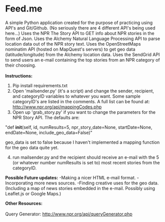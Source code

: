 <h1> Feed.me </h1>

A simple Python application created for the purpose of practicing using API's and Git/Github. (No seriously there are 4 different API's being used here...) Uses the NPR The Story API to GET info about NPR stories in the form of Json. Uses the Alchemy Natural Language Processing API to parse location data out of the NPR story text. Uses the OpenStreetMaps nominatim API (hosted on MapQuest's servers) to get geo data (latitude/longitude) from the Alchemy location data. Uses the SendGrid API to send users an e-mail containing the top stories from an NPR category of their choosing.
<br>
<br>
<b>Instructions:</b> 

1. Pip install requirements.txt 
2. Open 'mailsender.py' (it's a script) and change the sender, recipient, and categoryID variables to whatever you want. Some sample categoryID's are listed in the comments. A full list can be found at: http://www.npr.org/api/mappingCodes.php
3. Open up 'grab_story.py' if you want to change the parameters for the NPR Story API. The defaults are:

 "def __init__(self, id, numResults=5, npr_story_date=None, startDate=None, endDate=None, include_geo_data=False)"

geo_data is set to false because I haven't implemented a mapping function for the geo data quite yet. 

4. run mailsender.py and the recipient should receive an e-mail with the 5 (or whatever number numResults is set to) most recent stories from the categoryID. 

<b>Possible Future updates:</b>
-Making a nicer HTML e-mail format.
-Incorporating more news sources.
-Finding creative uses for the geo data. (Including a map of news stories embedded in the e-mail. Possibly using Leaflet.js or Google Maps.)

<b>Other Resources:</b>
<br>
<br>
Query Generator: http://www.npr.org/api/queryGenerator.php


